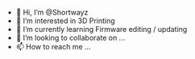 - 👋 Hi, I’m @Shortwayz
- 👀 I’m interested in 3D Printing
- 🌱 I’m currently learning Firmware editing / updating
- 💞️ I’m looking to collaborate on ...
- 📫 How to reach me ...

<!---
Shortwayz/Shortwayz is a ✨ special ✨ repository because its `README.md` (this file) appears on your GitHub profile.
You can click the Preview link to take a look at your changes.
--->

